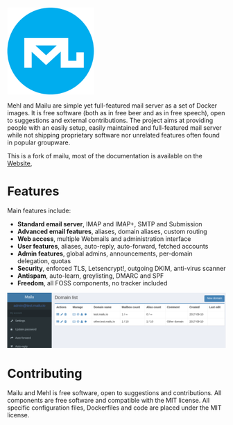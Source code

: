 <p align="leftr"><img src="docs/assets/logomark.png" alt="Mehl" height="200px"></p>


Mehl and Mailu are simple yet full-featured mail server as a set of Docker images.
It is free software (both as in free beer and as in free speech), open to
suggestions and external contributions. The project aims at providing people
with an easily setup, easily maintained and full-featured mail server while
not shipping proprietary software nor unrelated features often found in
popular groupware.

This is a fork of mailu, most of the documentation is available on the [Website](https://mailu.io),

Features
========

Main features include:

- **Standard email server**, IMAP and IMAP+, SMTP and Submission
- **Advanced email features**, aliases, domain aliases, custom routing
- **Web access**, multiple Webmails and administration interface
- **User features**, aliases, auto-reply, auto-forward, fetched accounts
- **Admin features**, global admins, announcements, per-domain delegation, quotas
- **Security**, enforced TLS, Letsencrypt!, outgoing DKIM, anti-virus scanner
- **Antispam**, auto-learn, greylisting, DMARC and SPF
- **Freedom**, all FOSS components, no tracker included

![Domains](docs/assets/screenshots/domains.png)

Contributing
============

Mailu and Mehl is free software, open to suggestions and contributions. All
components are free software and compatible with the MIT license. All
specific configuration files, Dockerfiles and code are placed under the
MIT license.
